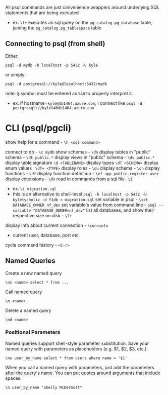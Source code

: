 
All psql commands are just convenience wrappers around underlying SQL statements that are being executed
- ex. `\l+` executes an sql query on the `pg_catalog.pg_database` table, joining the `pg_catalog.pg_tablespace` table

## Connecting to psql (from shell)
Either:
```
psql -d mydb -h localhost -p 5432 -U kyle
```
or simply:
```
psql -d postgresql://kyle@localhost:5432/mydb
```
note: `@` symbol must be entered as `%40` to properly interpret it.
- ex. if hostname=`kyle@db1464.azure.com`, I connect like `psql -d postgresql://kyle%40db1464.azure.com`

# CLI (psql/pgcli)
show help for a command - `\h <sql command>`

connect to db - `\c mydb`
show schemas - `\dn`
display tables in "public" schema - `\dt public.*`
display views in "public" schema - `\dv public.*`
display table signature `\d <TABLENAME>`
display types `\dT <SCHEMA>`
display enum values ` \dT+ <TYPE>`
display roles - `\du`
display schema - `\dn`
display functions - `\df`
display function definition - `\ef app_public.register_user`
display extensions - `\dx`
read in commands from a sql file- `\i`
- ex. `\i migration.sql`
- this is an alternative to shell-level `psql -h localhost -p 5432 -U kyletycholiz -d f1db < migration.sql`
set variable in psql - `\set DATABASE_OWNER nf_dev`
set variable's value from command line - `psql --variable "DATABASE_OWNER=nf_dev"`
list all databases, and show their respective size on disk - `\l+`

display info about current connection - `\conninfo`
- current user, database, port etc.

cycle command history - `<C-r>`

## Named Queries
Create a new named query
```
\ns <name> select * from ...
```

Call named query
```
\n <name>
```

Delete a named query
```
\nd <name>
```

### Positional Parameters
Named queries support shell-style parameter substitution. Save your named query with parameters as placeholders (e.g. $1, $2, $3, etc.):

```
\ns user_by_name select * from users where name = '$1'
```
When you call a named query with parameters, just add the parameters after the query's name. You can put quotes around arguments that include spaces.

```
\n user_by_name "Skelly McDermott"
```
